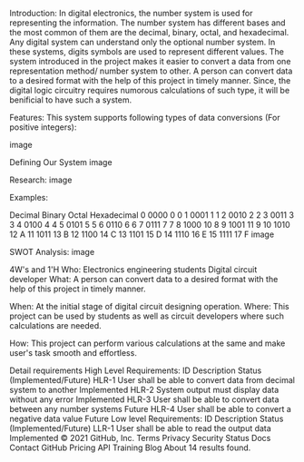 Introduction:
In digital electronics, the number system is used for representing the information. The number system has different bases and the most common of them are the decimal, binary, octal, and hexadecimal. Any digital system can understand only the optional number system. In these systems, digits symbols are used to represent different values. The system introduced in the project makes it easier to convert a data from one representation method/ number system to other. A person can convert data to a desired format with the help of this project in timely manner. Since, the digital logic circuitry requires numorous calculations of such type, it will be benificial to have such a system.

Features:
This system supports following types of data conversions (For positive integers):

image

Defining Our System
image

Research:
image

Examples:

Decimal	Binary	Octal	Hexadecimal
0	0000	0	0
1	0001	1	1
2	0010	2	2
3	0011	3	3
4	0100	4	4
5	0101	5	5
6	0110	6	6
7	0111	7	7
8	1000	10	8
9	1001	11	9
10	1010	12	A
11	1011	13	B
12	1100	14	C
13	1101	15	D
14	1110	16	E
15	1111	17	F
image

SWOT Analysis:
image

4W's and 1'H
Who:
Electronics engineering students
Digital circuit developer
What:
A person can convert data to a desired format with the help of this project in timely manner.

When:
At the initial stage of digital circuit designing operation.
Where:
This project can be used by students as well as circuit developers where such calculations are needed.

How:
This project can perform various calculations at the same and make user's task smooth and effortless.

Detail requirements
High Level Requirements:
ID	Description	Status (Implemented/Future)
HLR-1	User shall be able to convert data from decimal system to another	Implemented
HLR-2	System output must display data without any error	Implemented
HLR-3	User shall be able to convert data between any number systems	Future
HLR-4	User shall be able to convert a negative data value	Future
Low level Requirements:
ID	Description	Status (Implemented/Future)
LLR-1	User shall be able to read the output data	Implemented
© 2021 GitHub, Inc.
Terms
Privacy
Security
Status
Docs
Contact GitHub
Pricing
API
Training
Blog
About
14 results found.
